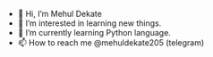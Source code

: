 - 👋 Hi, I’m Mehul Dekate
- 👀 I’m interested in learning new things.
- 🌱 I’m currently learning Python language.
- 📫 How to reach me @mehuldekate205 (telegram)
